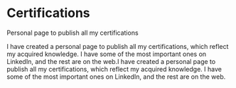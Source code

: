 # Certifications
Personal page to publish all my certifications

I have created a personal page to publish all my certifications, which reflect my acquired knowledge. I have some of the most important ones on LinkedIn, and the rest are on the web.I have created a personal page to publish all my certifications, which reflect my acquired knowledge. I have some of the most important ones on LinkedIn, and the rest are on the web.


